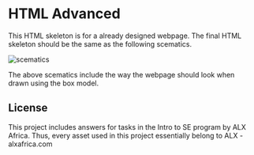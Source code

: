 # HTML Advanced



This HTML skeleton is for a already designed webpage.
The final HTML skeleton should be the same as the following scematics.


![scematics](https://i.imgur.com/PZCGxIB.jpg)



The above scematics include the way the webpage should look when drawn using the box model.


## License


This project includes answers for tasks in the Intro to SE program by ALX Africa. Thus, every asset used in this project essentially belong to ALX - alxafrica.com

